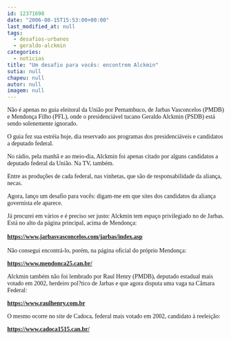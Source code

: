 ```yaml
---
id: 12371698
date: "2006-08-15T15:53:00+00:00"
last_modified_at: null
tags:
  - desafios-urbanos
  - geraldo-alckmin
categories:
  - noticias
title: "Um desafio para vocês: encontrem Alckmin"
sutia: null
chapeu: null
autor: null
imagem: null
---
```

<p><P><FONT face=Verdana>Não é apenas no guia eleitoral da União por Pernambuco, de Jarbas Vasconcelos (PMDB) e Mendonça Filho (PFL),&nbsp;onde o presidenciável tucano Geraldo Alckmin (PSDB)&nbsp;está sendo&nbsp;solenemente ignorado.</FONT></P></p>
<p><P><FONT face=Verdana>O guia fez sua estréia hoje, dia reservado aos programas dos presidenciáveis e candidatos a deputado federal.</FONT></P></p>
<p><P><FONT face=Verdana>No rádio, pela manhã e ao meio-dia, Alckmin foi apenas citado por alguns candidatos a deputado federal da União. Na TV, também. </FONT></P></p>
<p><P><FONT face=Verdana>Entre as produções de cada federal, nas vinhetas, que são de responsabilidade da aliança, necas.</FONT></P></p>
<p><P><FONT face=Verdana>Agora, lanço um desafio para vocês: digam-me em que sites dos candidatos da aliança governista ele aparece.</FONT></P></p>
<p><P><FONT face=Verdana>Já procurei em vários e é preciso ser justo: Alckmin tem espaço privilegiado no de Jarbas. Está no alto da página principal, acima de Mendonça:<BR><BR></FONT><FONT face=Verdana><A href=\"https://www.jarbasvasconcelos.com/jarbas/index.asp\"><STRONG>https://www.jarbasvasconcelos.com/jarbas/index.asp</STRONG></A> <BR><BR></FONT><FONT face=Verdana>Não consegui encontrá-lo, porém, na página oficial do próprio Mendonça:</FONT></P></p>
<p><P><FONT face=Verdana><A href=\"https://www.mendonca25.can.br/\"><STRONG>https://www.mendonca25.can.br/</STRONG></A></FONT></P></p>
<p><P><FONT face=Verdana>Alckmin também não foi lembrado por Raul Henry (PMDB), deputado estadual mais votado em 2002, herdeiro pol?tico de Jarbas&nbsp;e que agora disputa uma vaga na Câmara Federal:</FONT></P></p>
<p><P><FONT face=Verdana><A href=\"https://www.raulhenry.com.br/\"><STRONG>https://www.raulhenry.com.br</STRONG></A></FONT></P></p>
<p><P><FONT face=Verdana>O mesmo ocorre no site de Cadoca, federal mais votado em 2002, candidato à reeleição:</FONT></P></p>
<p><P><FONT face=Verdana><A href=\"https://www.cadoca1515.can.br/\"><STRONG>https://www.cadoca1515.can.br/</STRONG></A></FONT></P> </p>
